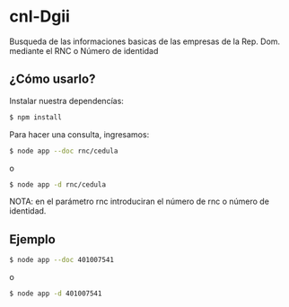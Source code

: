 # cnl-Dgii
Busqueda de las informaciones basicas de las empresas de la Rep. Dom. mediante el RNC o Número de identidad

## ¿Cómo usarlo?
 Instalar nuestra dependencías:

```sh
$ npm install
```

Para hacer una consulta, ingresamos: 

```sh
$ node app --doc rnc/cedula
```
o

```sh
$ node app -d rnc/cedula
```

NOTA: en el parámetro rnc introduciran el número de rnc o número de identidad.

## Ejemplo
```sh
$ node app --doc 401007541
```

o

```sh
$ node app -d 401007541
```
